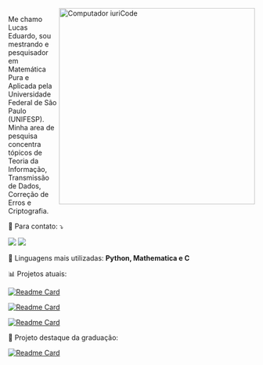 <img src="https://raw.githubusercontent.com/MicaelliMedeiros/micaellimedeiros/master/image/computer-illustration.png" min-width="400px" max-width="400px" width="400px" align="right" alt="Computador iuriCode">

<p align="left"> 
  Me chamo Lucas Eduardo, sou mestrando e pesquisador em Matemática Pura e Aplicada pela Universidade Federal de São Paulo (UNIFESP). Minha area de pesquisa concentra tópicos de Teoria da Informação, Transmissão de Dados, Correção de Erros e Criptografia. 
</p>
<p align="left">
  💌 Para contato: ⤵️
</p>

<p align="left">
  <a href="mailto:lucasedng@gmail.com" alt="Gmail">
  <img src="https://img.shields.io/badge/-Gmail-FF0000?style=flat-square&labelColor=FF0000&logo=gmail&logoColor=white&link = mailto:lucasedng@gmail.com" /></a>

  <a href=http://www.linkedin.com/in/goncalveslucas/ alt="Linkedin">
  <img src="https://img.shields.io/badge/-Linkedin-0e76a8?style=flat-square&logo=Linkedin&logoColor=white&" /></a>
</p>  


<p align="left">
  🦄 Linguagens mais utilizadas: <strong>Python, Mathematica e C</strong>
</p>

<p align="left">
 📊 Projetos atuais:
</p>

[![Readme Card](https://github-readme-stats.vercel.app/api/pin/?username=lucasedng&repo=research)](https://github.com/lucasedng/research)

[![Readme Card](https://github-readme-stats.vercel.app/api/pin/?username=lucasedng&repo=discord_bot_public)](https://github.com/lucasedng/discord_bot_public)

[![Readme Card](https://github-readme-stats.vercel.app/api/pin/?username=lucasedng&repo=lattices_api)](https://github.com/lucasedng/lattices_api)

<p align="left">
  💼 Projeto destaque da graduação:
</p>

[![Readme Card](https://github-readme-stats.vercel.app/api/pin/?username=lucasedng&repo=computational-modeling-and-simulation/tree/main/projetofinal)](https://github.com/lucasedng/computational-modeling-and-simulation/tree/main/projetofinal)
